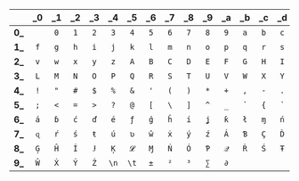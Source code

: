 
|        | _0  | _1  | _2  | _3  | _4  | _5  | _6  | _7  | _8  | _9  | _a  | _b  | _c  | _d  | _e  | _f  |
|:------:|:---:|:---:|:---:|:---:|:---:|:---:|:---:|:---:|:---:|:---:|:---:|:---:|:---:|:---:|:---:|:---:|
| **0_** | ` ` | `0` | `1` | `2` | `3` | `4` | `5` | `6` | `7` | `8` | `9` | `a` | `b` | `c` | `d` | `e` |
| **1_** | `f` | `g` | `h` | `i` | `j` | `k` | `l` | `m` | `n` | `o` | `p` | `q` | `r` | `s` | `t` | `u` |
| **2_** | `v` | `w` | `x` | `y` | `z` | `A` | `B` | `C` | `D` | `E` | `F` | `G` | `H` | `I` | `J` | `K` |
| **3_** | `L` | `M` | `N` | `O` | `P` | `Q` | `R` | `S` | `T` | `U` | `V` | `W` | `X` | `Y` | `Z` | `.` |
| **4_** | `!` | `"` | `#` | `$` | `%` | `&` | `'` | `(` | `)` | `*` | `+` | `,` | `-` | `.` | `/` | `:` |
| **5_** | `;` | `<` | `=` | `>` | `?` | `@` | `[` | `\` | `]` | `^` | `_` | \`  | `{` | `|` | `}` | `~` |
| **6_** | `á` | `ɓ` | `ć` | `ď` | `é` | `ƒ` | `ģ` | `ĥ` | `í` | `ʝ` | `ƙ` | `ł` | `ɱ` | `ń` | `ó` | `ƥ` |
| **7_** | `ɋ` | `ŕ` | `ś` | `ŧ` | `ú` | `ʋ` | `ŵ` | `ẋ` | `ý` | `ź` | `Á` | `Ɓ` | `Ç` | `Ď` | `É` | `Ƒ` |
| **8_** | `Ģ` | `Ĥ` | `Í` | `Ɉ` | `Ķ` | `𝓛` | `Ɱ` | `Ń` | `Ó` | `Ƥ` | `𝒬` | `Ŕ` | `Ś` | `Ŧ` | `Ú` | `Ʋ` |
| **9_** | `Ŵ` | `Ẋ` | `Ý` | `Ź` |`\n` |`\t` | `±` | `²` | `³` | `∑` | `∂` |

<!---
Add more characters later
-->
